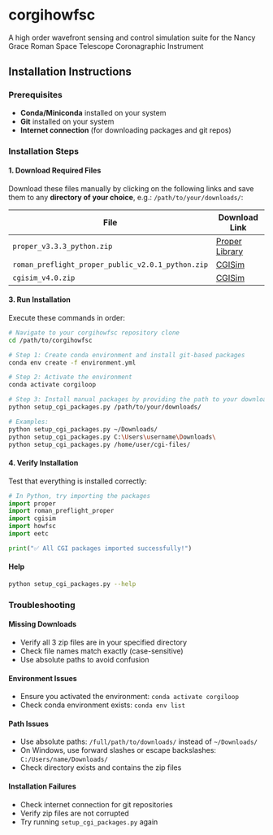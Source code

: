 # corgihowfsc
A high order wavefront sensing and control simulation suite for the Nancy Grace Roman Space Telescope Coronagraphic Instrument

## Installation Instructions

### Prerequisites

- **Conda/Miniconda** installed on your system
- **Git** installed on your system
- **Internet connection** (for downloading packages and git repos)

### Installation Steps

#### 1. Download Required Files

Download these files manually by clicking on the following links and save them to any **directory of your choice**, e.g.: `/path/to/your/downloads/`:

| File | Download Link                                                                                             |
|------|-----------------------------------------------------------------------------------------------------------|
| `proper_v3.3.3_python.zip` | [Proper Library](https://sourceforge.net/projects/proper-library/files/proper_v3.3.3_python.zip/download) |
| `roman_preflight_proper_public_v2.0.1_python.zip` | [CGISim](https://sourceforge.net/projects/cgisim/files/roman_preflight_proper_public_v2.0.1_python.zip/download)                                                        |
| `cgisim_v4.0.zip` | [CGISim](https://sourceforge.net/projects/cgisim/files/cgisim_v4.0.zip/download)                                                        |

#### 3. Run Installation

Execute these commands in order:

```bash
# Navigate to your corgihowfsc repository clone
cd /path/to/corgihowfsc

# Step 1: Create conda environment and install git-based packages
conda env create -f environment.yml

# Step 2: Activate the environment
conda activate corgiloop

# Step 3: Install manual packages by providing the path to your downloads
python setup_cgi_packages.py /path/to/your/downloads/

# Examples:
python setup_cgi_packages.py ~/Downloads/
python setup_cgi_packages.py C:\Users\username\Downloads\
python setup_cgi_packages.py /home/user/cgi-files/
```

#### 4. Verify Installation

Test that everything is installed correctly:

```python
# In Python, try importing the packages
import proper
import roman_preflight_proper
import cgisim
import howfsc
import eetc

print("✅ All CGI packages imported successfully!")
```

#### Help
```bash
python setup_cgi_packages.py --help
```

### Troubleshooting

#### Missing Downloads
- Verify all 3 zip files are in your specified directory
- Check file names match exactly (case-sensitive)
- Use absolute paths to avoid confusion

#### Environment Issues
- Ensure you activated the environment: `conda activate corgiloop`
- Check conda environment exists: `conda env list`

#### Path Issues
- Use absolute paths: `/full/path/to/downloads/` instead of `~/Downloads/`
- On Windows, use forward slashes or escape backslashes: `C:/Users/name/Downloads/`
- Check directory exists and contains the zip files

#### Installation Failures
- Check internet connection for git repositories
- Verify zip files are not corrupted
- Try running `setup_cgi_packages.py` again
